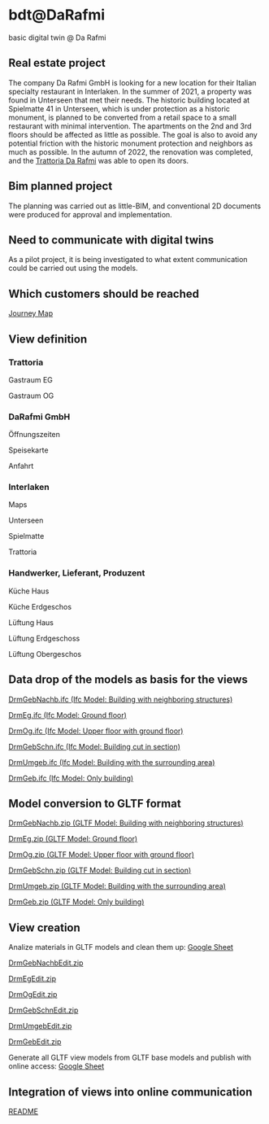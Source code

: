 # bdt@DaRafmi
basic digital twin @ Da Rafmi


## Real estate project
The company Da Rafmi GmbH is looking for a new location for their Italian specialty restaurant in Interlaken. In the summer of 2021, a property was found in Unterseen that met their needs. The historic building located at Spielmatte 41 in Unterseen, which is under protection as a historic monument, is planned to be converted from a retail space to a small restaurant with minimal intervention. The apartments on the 2nd and 3rd floors should be affected as little as possible. The goal is also to avoid any potential friction with the historic monument protection and neighbors as much as possible. In the autumn of 2022, the renovation was completed, and the [Trattoria Da Rafmi](https://www.darafmi.ch/index.html) was able to open its doors.


## Bim planned project
The planning was carried out as little-BIM, and conventional 2D documents were produced for approval and implementation.


## Need to communicate with digital twins
As a pilot project, it is being investigated to what extent communication could be carried out using the models.


## Which customers should be reached
[Journey Map](https://docs.google.com/presentation/d/1vEqTqFVFjLc-H--8S6njrydX2ncRLIFRBc6E45ga5vM/edit?usp=share_link)


## View definition

### Trattoria

Gastraum EG
   
Gastraum OG
   
### DaRafmi GmbH

Öffnungszeiten

Speisekarte
   
Anfahrt

### Interlaken

Maps

Unterseen

Spielmatte

Trattoria

### Handwerker, Lieferant, Produzent

Küche Haus

Küche Erdgeschos

Lüftung Haus

Lüftung Erdgeschoss

Lüftung Obergeschos


## Data drop of the models as basis for the views

[DrmGebNachb.ifc (Ifc Model: Building with neighboring structures)](https://www.dropbox.com/s/gclt32t4x6sqobq/DrmGebNachb.ifc?dl=0)

[DrmEg.ifc (Ifc Model: Ground floor)](https://www.dropbox.com/s/92i00y657nfj21x/DrmEg.ifc?dl=0)

[DrmOg.ifc (Ifc Model: Upper floor with ground floor)](https://www.dropbox.com/s/awjkzst2ftcln5c/DrmOg.ifc?dl=0)

[DrmGebSchn.ifc (Ifc Model: Building cut in section)](https://www.dropbox.com/s/t7evmehx5fzc0cw/DrmGebSchn.ifc?dl=0)

[DrmUmgeb.ifc (Ifc Model: Building with the surrounding area)](https://www.dropbox.com/s/i8hrc6ackbzmid3/DrmUmgeb.ifc?dl=0)

[DrmGeb.ifc (Ifc Model: Only building)](https://www.dropbox.com/s/xfrawd5geucx8e2/DrmGeb.ifc?dl=0)


## Model conversion to GLTF format

[DrmGebNachb.zip (GLTF Model: Building with neighboring structures)](https://www.dropbox.com/s/81sunu3tzj3hhfw/DrmGebNachb.zip?dl=0)

[DrmEg.zip (GLTF Model: Ground floor)](https://www.dropbox.com/s/hkl91mtpxjwp25n/DrmEg.zip?dl=0)

[DrmOg.zip (GLTF Model: Upper floor with ground floor)](https://www.dropbox.com/s/qc89smv7x0ycf95/DrmOg.zip?dl=0)

[DrmGebSchn.zip (GLTF Model: Building cut in section)](https://www.dropbox.com/s/7bc69ahey0eyksl/DrmGebSchn.zip?dl=0)

[DrmUmgeb.zip (GLTF Model: Building with the surrounding area)](https://www.dropbox.com/s/6y85s8vpgwxj98q/DrmUmgeb.zip?dl=0)

[DrmGeb.zip (GLTF Model: Only building)](https://www.dropbox.com/s/g2luk0ret0b9qye/DrmGeb.zip?dl=0)


## View creation

Analize materials in GLTF models and clean them up: [Google Sheet](https://docs.google.com/spreadsheets/d/1_rzlkOxh58FkYKQ9DBiu0p2w31k-qU1KdCVuO-w2Z_A/edit?usp=share_link)

[DrmGebNachbEdit.zip](https://www.dropbox.com/s/hny8b6dx6zw4ag5/DrmGebNachbEdit.zip?dl=0)

[DrmEgEdit.zip](https://www.dropbox.com/s/81q3xcxmbb64r1u/DrmEgEdit.zip?dl=0)

[DrmOgEdit.zip](https://www.dropbox.com/s/erpu9qprouf3d07/DrmOgEdit.zip?dl=0)

[DrmGebSchnEdit.zip](https://www.dropbox.com/s/d8np0rt3tzq3ej3/DrmGebSchnEdit.zip?dl=0)

[DrmUmgebEdit.zip](https://www.dropbox.com/s/ix9vx3ehh6fgkkc/DrmUmgebEdit.zip?dl=0)

[DrmGebEdit.zip](https://www.dropbox.com/s/b7ugtkf6utadxmb/DrmGebEdit.zip?dl=0)

Generate all GLTF view models from GLTF base models and publish with online access: [Google Sheet]()


## Integration of views into online communication


[README](https://github.com/ulrich3110/BDT-e/blob/main/README.md)
